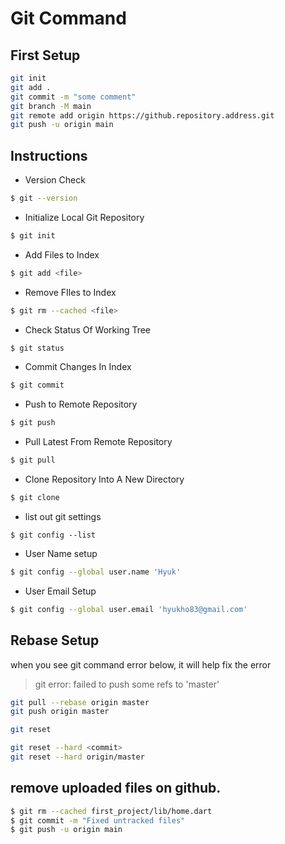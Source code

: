 # Git Command

## First Setup
```bash
git init
git add .
git commit -m "some comment"
git branch -M main
git remote add origin https://github.repository.address.git
git push -u origin main
```

## Instructions
* Version Check
```bash
$ git --version
```

* Initialize Local Git Repository
```bash
$ git init
```

* Add Files to Index
```bash
$ git add <file>
```

* Remove FIles to Index
```bash
$ git rm --cached <file>
```

* Check Status Of Working Tree
```bash
$ git status
```

* Commit Changes In Index
```bash
$ git commit
```

* Push to Remote Repository
```bash
$ git push
```

* Pull Latest From Remote Repository
```bash
$ git pull
```

* Clone Repository Into A New Directory
```bash
$ git clone
```

* list out git settings
```base
$ git config --list
```

* User Name setup
```bash
$ git config --global user.name 'Hyuk'
```

* User Email Setup
```bash
$ git config --global user.email 'hyukho83@gmail.com'
```

## Rebase Setup
when you see git command error below, it will help fix the error
> git error: failed to push some refs to 'master'
```bash
git pull --rebase origin master
git push origin master
```

```bash
git reset

git reset --hard <commit>
git reset --hard origin/master
```

## remove uploaded files on github.
```bash
$ git rm --cached first_project/lib/home.dart
$ git commit -m "Fixed untracked files"
$ git push -u origin main
```

